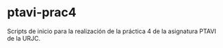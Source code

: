 ptavi-prac4
===========

Scripts de inicio para la realización de la práctica 4 de la asignatura PTAVI de la URJC.
